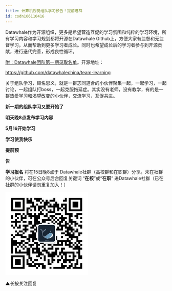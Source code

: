 ```yaml
---
title: 计算机视觉组队学习预告！提前进群
id: csdn106110416
---
```


Datawhale作为开源组织，更多是希望营造互促的学习氛围和纯粹的学习环境，所有学习内容和学习规划都将开源在Datawhale Github上，方便大家有监督和无监督学习，从而帮助到更多学习者成长。同时也希望成长后的学习者参与到开源贡献，进行迭代完善，形成良性循环。

[附：Datawhale团队第一期录取名单](http://mp.weixin.qq.com/s?__biz=MzIyNjM2MzQyNg%3D%3D&chksm=e8733174df04b8628f780941e288b4158adb7f7111fbbf6b82d78728f4ffaaeba02c8b889bb6&idx=1&mid=2247491641&scene=21&sn=eb98ebb9b13639ca7d22e91b8ad62da6#wechat_redirect)。开源地址：

https://github.com/datawhalechina/team-learning

关于组队学习，顾名思义，就是一群志同道合的小伙伴聚集一起，一起学习，一起讨论，一起组队打boss，一起克服拖延症。其实没有老师，没有教学，有的是一群热爱学习和渴望改变的小伙伴，交流学习，互促共进。

**新一期的组队学习又要开始了**

**明天晚8点发布学习内容**

**5月16开始学习** 

**学习使我快乐**

**提前预**

**告**

**学习报名** 将在15日晚8点于 Datawhale社群（高校群和在职群）分享。未在社群的小伙伴，可在公众号后台回复关键词 “**在校**”或“**在职**” 进Datawhale社群（已在社群的小伙伴请勿重复加入！）

![](../img/53071e90fd938adbde10e446f230487f.png)

▲长按关注回复